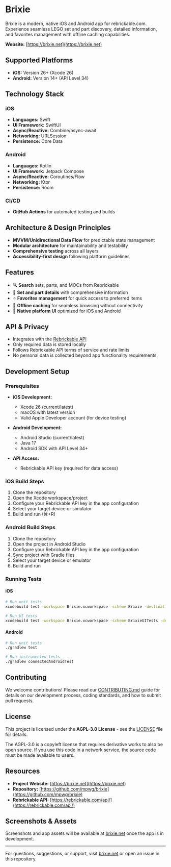 # Brixie

Brixie is a modern, native iOS and Android app for rebrickable.com. Experience seamless LEGO set and part discovery, detailed information, and favorites management with offline caching capabilities.

**Website:** [https://brixie.net](https://brixie.net)

## Supported Platforms

- **iOS:** Version 26+ (Xcode 26)
- **Android:** Version 14+ (API Level 34)

## Technology Stack

### iOS
- **Languages:** Swift
- **UI Framework:** SwiftUI
- **Async/Reactive:** Combine/async-await
- **Networking:** URLSession
- **Persistence:** Core Data

### Android
- **Languages:** Kotlin
- **UI Framework:** Jetpack Compose
- **Async/Reactive:** Coroutines/Flow
- **Networking:** Ktor
- **Persistence:** Room

### CI/CD
- **GitHub Actions** for automated testing and builds

## Architecture & Design Principles

- **MVVM/Unidirectional Data Flow** for predictable state management
- **Modular architecture** for maintainability and testability
- **Comprehensive testing** across all layers
- **Accessibility-first design** following platform guidelines

## Features

- 🔍 **Search** sets, parts, and MOCs from Rebrickable
- 📱 **Set and part details** with comprehensive information
- ⭐ **Favorites management** for quick access to preferred items
- 📱 **Offline caching** for seamless browsing without connectivity
- 🎨 **Native platform UI** optimized for iOS and Android

## API & Privacy

- Integrates with the [Rebrickable API](https://rebrickable.com/api/)
- Only required data is stored locally
- Follows Rebrickable API terms of service and rate limits
- No personal data is collected beyond app functionality requirements

## Development Setup

### Prerequisites

- **iOS Development:**
  - Xcode 26 (current/latest)
  - macOS with latest version
  - Valid Apple Developer account (for device testing)

- **Android Development:**
  - Android Studio (current/latest)
  - Java 17
  - Android SDK with API Level 34+

- **API Access:**
  - Rebrickable API key (required for data access)

### iOS Build Steps

1. Clone the repository
2. Open the Xcode workspace/project
3. Configure your Rebrickable API key in the app configuration
4. Select your target device or simulator
5. Build and run (⌘+R)

### Android Build Steps

1. Clone the repository
2. Open the project in Android Studio
3. Configure your Rebrickable API key in the app configuration
4. Sync project with Gradle files
5. Select your target device or emulator
6. Build and run

### Running Tests

#### iOS
```bash
# Run unit tests
xcodebuild test -workspace Brixie.xcworkspace -scheme Brixie -destination 'platform=iOS Simulator,name=iPhone 15'

# Run UI tests
xcodebuild test -workspace Brixie.xcworkspace -scheme BrixieUITests -destination 'platform=iOS Simulator,name=iPhone 15'
```

#### Android
```bash
# Run unit tests
./gradlew test

# Run instrumented tests
./gradlew connectedAndroidTest
```

## Contributing

We welcome contributions! Please read our [CONTRIBUTING.md](CONTRIBUTING.md) guide for details on our development process, coding standards, and how to submit pull requests.

## License

This project is licensed under the **AGPL-3.0 License** - see the [LICENSE](LICENSE) file for details.

The AGPL-3.0 is a copyleft license that requires derivative works to also be open source. If you use this code in a network service, the source code must be made available to users.

## Resources

- **Project Website:** [https://brixie.net](https://brixie.net)
- **Repository:** [https://github.com/mpwg/brixie](https://github.com/mpwg/brixie)
- **Rebrickable API:** [https://rebrickable.com/api/](https://rebrickable.com/api/)

## Screenshots & Assets

Screenshots and app assets will be available at [brixie.net](https://brixie.net) once the app is in development.

---

For questions, suggestions, or support, visit [brixie.net](https://brixie.net) or open an issue in this repository.